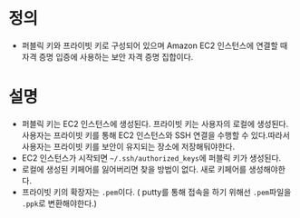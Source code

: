 # 정의
- 퍼블릭 키와 프라이빗 키로 구성되어 있으며 Amazon EC2 인스턴스에 연결할 때 자격 증명 입증에 사용하는 보안 자격 증명 집합이다.

# 설명
- 퍼블릭 키는 EC2 인스턴스에 생성된다. 프라이빗 키는 사용자의 로컬에 생성된다. 사용자는 프라이빗 키를 통해 EC2 인스턴스와 SSH 연결을 수행할 수 있다.따라서 사용자는 프라이빗 키를 보안이 유지되는 장소에 저장해둬야한다.
- EC2 인스턴스가 시작되면 `~/.ssh/authorized_keys`에 퍼블릭 키가 생성된다.
- 로컬에 생성된 키페어를 잃어버리면 찾을 방법이 없다. 새로 키페어를 생성해야한다.
- 프라이빗 키의 확장자는 `.pem`이다. ( putty를 통해 접속을 하기 위해선 `.pem`파일을 `.ppk`로 변환해야한다.)
